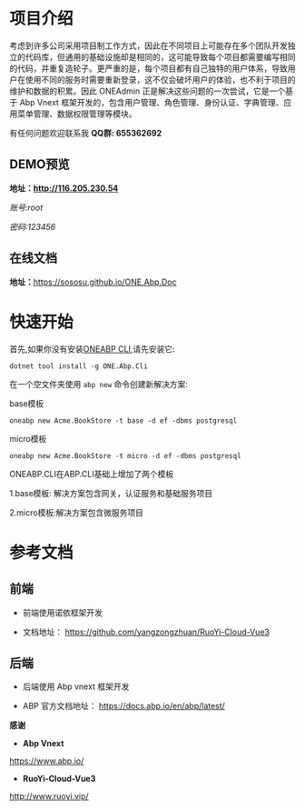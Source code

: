 # 项目介绍

考虑到许多公司采用项目制工作方式，因此在不同项目上可能存在多个团队开发独立的代码库，但通用的基础设施却是相同的，这可能导致每个项目都需要编写相同的代码，并重复造轮子。更严重的是，每个项目都有自己独特的用户体系，导致用户在使用不同的服务时需要重新登录，这不仅会破坏用户的体验，也不利于项目的维护和数据的积累。因此 ONEAdmin 正是解决这些问题的一次尝试，它是一个基于 Abp Vnext 框架开发的，包含用户管理、角色管理、身份认证、字典管理、应用菜单管理、数据权限管理等模块。

有任何问题欢迎联系我  **QQ群: 655362692** &#x20;

## DEMO预览

**地址：<http://116.205.230.54>**

*账号\:root*

*密码:123456*

## 在线文档

**地址：**<https://sososu.github.io/ONE.Abp.Doc>



# 快速开始

首先,如果你没有安装[ONEABP CLI](https://docs.abp.io/zh-Hans/abp/latest/CLI),请先安装它:

    dotnet tool install -g ONE.Abp.Cli

在一个空文件夹使用 `abp new` 命令创建新解决方案:

base模板

    oneabp new Acme.BookStore -t base -d ef -dbms postgresql

micro模板

    oneabp new Acme.BookStore -t micro -d ef -dbms postgresql

ONEABP.CLI在ABP.CLI基础上增加了两个模板

1.base模板: 解决方案包含网关，认证服务和基础服务项目

2.micro模板:解决方案包含微服务项目

# 参考文档

## 前端

*   前端使用诺依框架开发

*   文档地址： <https://github.com/yangzongzhuan/RuoYi-Cloud-Vue3>

## 后端

*   后端使用 Abp vnext 框架开发

*   ABP 官方文档地址： <https://docs.abp.io/en/abp/latest/>

**感谢**

*   **Abp Vnext**

<https://www.abp.io/>

*   **RuoYi-Cloud-Vue3**

<http://www.ruoyi.vip/>
